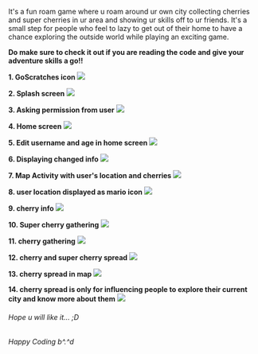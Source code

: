 It's a fun roam game where u roam around ur own city collecting cherries and super cherries in ur area and showing ur skills off to ur friends. It's a small step for people who feel to lazy to get out of their home to have a chance exploring the outside world while playing an exciting game.

**Do make sure to check it out if you are reading the code and give your adventure skills a go!!**

**1. GoScratches icon**
![](output/output14.JPG)

**2. Splash screen**
![](output/output1.JPG)

**3. Asking permission from user**
![](output/output2.JPG)

**4. Home screen**
![](output/output3.JPG)

**5. Edit username and age in home screen**
![](output/output4.JPG)

**6. Displaying changed info**
![](output/output5.JPG)

**7. Map Activity with user's location and cherries**
![](output/output6.JPG)

**8. user location displayed as mario icon**
![](output/output7.JPG)

**9. cherry info**
![](output/output8.JPG)

**10. Super cherry gathering**
![](output/output9.JPG)

**11. cherry gathering**
![](output/output10.JPG)

**12. cherry and super cherry spread**
![](output/output11.JPG)

**13. cherry spread in map**
![](output/output12.JPG)

**14. cherry spread is only for influencing people to explore their current city and know more about them**
![](output/output13.JPG)

######  Hope u will like it... ;D
######  Happy Coding b^.^d
